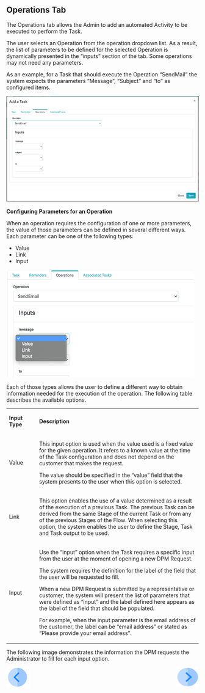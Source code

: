 ## Operations Tab

The Operations tab allows the Admin to add an automated Activity to be executed to perform the Task. 

The user selects an Operation from the operation dropdown list. As a result, the list of parameters to be defined for the selected Operation is dynamically presented in the “inputs” section of the tab. Some operations may not need any parameters. 

As an example, for a Task that should execute the Operation “SendMail” the system expects the parameters “Message”, “Subject” and “to” as configured items. 

 ![image](/articles/DPM/images/Figure_17_Task_configuration_Operation_tab.png)

<b>Configuring Parameters for an Operation</b>
<p>When an operation requires the configuration of one or more parameters, the value of those parameters can be defined in several different ways. Each parameter can be one of the following types:</p> 

- Value
- Link
- Input

 ![image](/articles/DPM/images/Figure_18_Operation_parameters_types.png)

Each of those types allows the user to define a different way to obtain information needed for the execution of the operation. The following table describes the available options.

<table>
<tbody>
<tr>
<td width="100">
<p><strong>Input Type</strong></p>
</td>
<td width="800">
<p><strong>Description</strong></p>
</td>
</tr>
<tr>
<td width="100">
<p>Value</p>
</td>
<td width="800">
<p>This input option is used when the value used is a fixed value for the given operation. It refers to a known value at the time of the Task configuration and does not depend on the customer that makes the request.</p>
<p>The value should be specified in the &ldquo;value&rdquo; field that the system presents to the user when this option is selected.</p>
</td>
</tr>
<tr>
<td width="100">
<p>Link</p>
</td>
<td width="800">
<p>This option enables the use of a value determined as a result of the execution of a previous Task. The previous Task can be derived from the same Stage of the current Task or from any of the previous Stages of the Flow. When selecting this option, the system enables the user to define the Stage, Task and Task output to be used.</p>
</td>
</tr>
<tr>
<td width="100">
<p>Input</p>
</td>
<td width="800">
<p>Use the &ldquo;input&rdquo; option when the Task requires a specific input from the user at the moment of opening a new DPM Request.</p>
<p>The system requires the definition for the label of the field that the user will be requested to fill. </p>
<p>When a new DPM Request is submitted by a representative or customer, the system will present the list of parameters that were defined as “input” and the label defined here appears as the label of the field that should be populated. </p>
<p>For example, when the input parameter is the email address of the customer, the label can be “email address” or stated as “Please provide your email address”.</p>
</td>
</tr>
</tbody>
</table>

The following image demonstrates the information the DPM requests the Administrator to fill for each input option. 



[![Previous](/articles/DPM/images/Previous.png)](/articles/DPM/02_Admin_Module/06_Reminders.md)[<img align="right" width="60" height="54" src="/articles/DPM/images/Next.png">](/articles/DPM/02_Admin_Module/08_Regulations.md)

